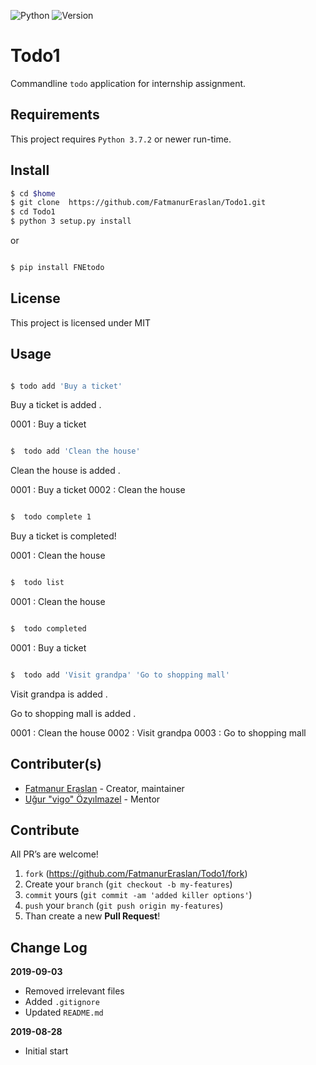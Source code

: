 ![Python](https://img.shields.io/badge/python-3.7.2-green.svg)
![Version](https://img.shields.io/badge/version-0.1.1-yellow.svg)

# Todo1

Commandline `todo` application for internship assignment.

## Requirements

This project requires `Python 3.7.2` or newer run-time.

## Install


```sh
$ cd $home  
$ git clone  https://github.com/FatmanurEraslan/Todo1.git
$ cd Todo1
$ python 3 setup.py install
```

or

```sh

$ pip install FNEtodo  

```



## License

This project is licensed under MIT

## Usage
```sh

$ todo add 'Buy a ticket'

```

   Buy a ticket is added .

   0001 : Buy a ticket

```sh

$  todo add 'Clean the house'

```

  Clean the house is added .

  0001 : Buy a ticket
  0002 : Clean the house


```sh

$  todo complete 1

```

  Buy a ticket is completed!

  0001 : Clean the house


```sh

$  todo list

```
  0001 : Clean the house


```sh

$  todo completed

```

  0001 : Buy a ticket


```sh

$  todo add 'Visit grandpa' 'Go to shopping mall'

```
  Visit grandpa is added .

  Go to shopping mall is added .

  0001 : Clean the house
  0002 : Visit grandpa
  0003 : Go to shopping mall

## Contributer(s)

- [Fatmanur Eraslan](https://github.com/FatmanurEraslan) - Creator, maintainer
- [Uğur "vigo" Özyılmazel](https://github.com/vigo) - Mentor

## Contribute

All PR’s are welcome!

1. `fork` (https://github.com/FatmanurEraslan/Todo1/fork)
1. Create your `branch` (`git checkout -b my-features`)
1. `commit` yours (`git commit -am 'added killer options'`)
1. `push` your `branch` (`git push origin my-features`)
1. Than create a new **Pull Request**!

## Change Log

**2019-09-03**

- Removed irrelevant files
- Added `.gitignore`
- Updated `README.md`

**2019-08-28**

- Initial start
